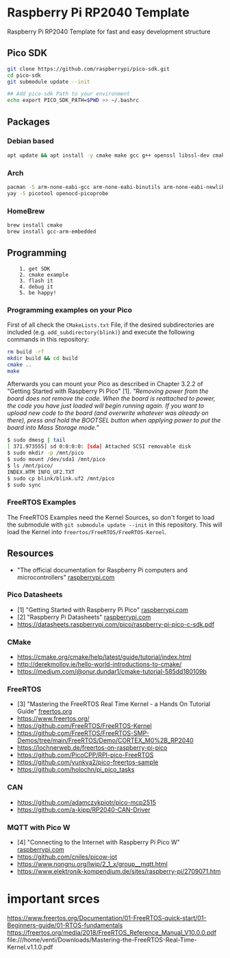 # Raspberry Pi RP2040 Template
Raspberry Pi RP2040 Template for fast and easy development structure

## Pico SDK

```bash
git clone https://github.com/raspberrypi/pico-sdk.git
cd pico-sdk
git submodule update --init

## Add pico-sdk Path to your environment
echo export PICO_SDK_PATH=$PWD >> ~/.bashrc
```

## Packages

### Debian based
```bash
apt update && apt install -y cmake make gcc g++ openssl libssl-dev cmake gcc-arm-none-eabi libnewlib-arm-none-eabi libstdc++-arm-none-eabi-newlib 
```

### Arch
```bash
pacman -S arm-none-eabi-gcc arm-none-eabi-binutils arm-none-eabi-newlib cmake autoconf git
yay -S picotool openocd-picoprobe
```

### HomeBrew
```bash
brew install cmake
brew install gcc-arm-embedded
```

## Programming

        1. get SDK
        2. cmake example
        3. flash it
        4. debug it
        5. be happy!

### Programming examples on your Pico
First of all check the `CMakeLists.txt` File, if the desired subdirectories are included (e.g. `add_subdirectory(blink)`) and execute the following commands in this repository:
```bash
rm build -rf
mkdir build && cd build
cmake ..
make
```

Afterwards you can mount your Pico as described in Chapter 3.2.2 of "Getting Started with Raspberry Pi Pico" [1]. _"Removing power from the board does not remove the code. When the board is reattached to power, the code you have just loaded will begin running again. If you want to upload new code to the board (and overwrite whatever was already on there), press and hold the BOOTSEL button when applying power to put the board into Mass Storage mode."_

```bash
$ sudo dmesg | tail
[ 371.973555] sd 0:0:0:0: [sda] Attached SCSI removable disk
$ sudo mkdir -p /mnt/pico
$ sudo mount /dev/sda1 /mnt/pico
$ ls /mnt/pico/
INDEX.HTM INFO_UF2.TXT
$ sudo cp blink/blink.uf2 /mnt/pico
$ sudo sync
```

### FreeRTOS Examples
The FreeRTOS Examples need the Kernel Sources, so don't forget to load the submodule with `git submodule update --init` in this repository. This will load the Kernel into `freertos/FreeRTOS/FreeRTOS-Kernel`.

## Resources
* "The official documentation for Raspberry Pi computers and microcontrollers" [raspberrypi.com](https://www.raspberrypi.com/documentation/microcontrollers/)

### Pico Datasheets
* [1] "Getting Started with Raspberry Pi Pico" [raspberrypi.com](https://datasheets.raspberrypi.com/pico/getting-started-with-pico.pdf)
* [2] "Raspberry Pi Datasheets" [raspberrypi.com](https://datasheets.raspberrypi.com/)
* https://datasheets.raspberrypi.com/pico/raspberry-pi-pico-c-sdk.pdf

### CMake
* https://cmake.org/cmake/help/latest/guide/tutorial/index.html
* http://derekmolloy.ie/hello-world-introductions-to-cmake/
* https://medium.com/@onur.dundar1/cmake-tutorial-585dd180109b

### FreeRTOS
* [3] "Mastering the FreeRTOS Real Time Kernel - a Hands On Tutorial Guide" [freertos.org](https://www.freertos.org/fr-content-src/uploads/2018/07/161204_Mastering_the_FreeRTOS_Real_Time_Kernel-A_Hands-On_Tutorial_Guide.pdf)
* https://www.freertos.org/
* https://github.com/FreeRTOS/FreeRTOS-Kernel
* https://github.com/FreeRTOS/FreeRTOS-SMP-Demos/tree/main/FreeRTOS/Demo/CORTEX_M0%2B_RP2040
* https://lochnerweb.de/freertos-on-raspberry-pi-pico
* https://github.com/PicoCPP/RPI-pico-FreeRTOS
* https://github.com/yunkya2/pico-freertos-sample
* https://github.com/holochn/pi_pico_tasks

### CAN
* https://github.com/adamczykpiotr/pico-mcp2515
* https://github.com/a-kipp/RP2040-CAN-Driver

### MQTT with Pico W
* [4] "Connecting to the Internet with Raspberry Pi Pico W" [raspberrypi.com](https://datasheets.raspberrypi.com/picow/connecting-to-the-internet-with-pico-w.pdf)
* https://github.com/cniles/picow-iot
* https://www.nongnu.org/lwip/2_1_x/group__mqtt.html
* https://www.elektronik-kompendium.de/sites/raspberry-pi/2709071.htm


# important srces
https://www.freertos.org/Documentation/01-FreeRTOS-quick-start/01-Beginners-guide/01-RTOS-fundamentals
https://freertos.org/media/2018/FreeRTOS_Reference_Manual_V10.0.0.pdf
file:///home/venti/Downloads/Mastering-the-FreeRTOS-Real-Time-Kernel.v1.1.0.pdf
